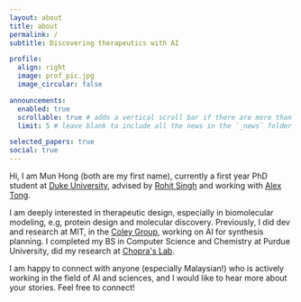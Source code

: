 ```yaml
---
layout: about
title: about
permalink: /
subtitle: Discovering therapeutics with AI

profile:
  align: right
  image: prof_pic.jpg
  image_circular: false

announcements:
  enabled: true
  scrollable: true # adds a vertical scroll bar if there are more than 3 news items
  limit: 5 # leave blank to include all the news in the `_news` folder

selected_papers: true
social: true
---
```


Hi, I am Mun Hong (both are my first name), currently a first year PhD student at [Duke University](https://duke.edu/), advised by [Rohit Singh](https://singhlab.net/) and working with [Alex Tong](https://www.alextong.net/).

I am deeply interested in therapeutic design, especially in biomolecular modeling, e.g, protein design and molecular discovery. Previously, I did dev and research at MIT, in the [Coley Group](https://coley.mit.edu/), working on AI for synthesis planning. I completed my BS in Computer Science and Chemistry at Purdue University, did my research at [Chopra's Lab]().

I am happy to connect with anyone (especially Malaysian!) who is actively working in the field of AI and sciences, and I would like to hear more about your stories. Feel free to connect!